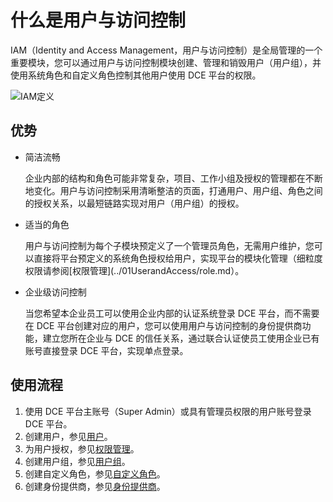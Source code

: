 # 什么是用户与访问控制

IAM（Identity and Access Management，用户与访问控制）是全局管理的一个重要模块，您可以通过用户与访问控制模块创建、管理和销毁用户（用户组），并使用系统角色和自定义角色控制其他用户使用 DCE 平台的权限。

![IAM定义](https://docs.daocloud.io/daocloud-docs-images/docs/ghippo/images/iam.png)

## 优势

- 简洁流畅

    企业内部的结构和角色可能非常复杂，项目、工作小组及授权的管理都在不断地变化。用户与访问控制采用清晰整洁的页面，打通用户、用户组、角色之间的授权关系，以最短链路实现对用户（用户组）的授权。

- 适当的角色

    用户与访问控制为每个子模块预定义了一个管理员角色，无需用户维护，您可以直接将平台预定义的系统角色授权给用户，实现平台的模块化管理（细粒度权限请参阅[权限管理](../01UserandAccess/role.md）。

- 企业级访问控制

    当您希望本企业员工可以使用企业内部的认证系统登录 DCE 平台，而不需要在 DCE 平台创建对应的用户，您可以使用用户与访问控制的身份提供商功能，建立您所在企业与 DCE 的信任关系，通过联合认证使员工使用企业已有账号直接登录 DCE 平台，实现单点登录。

## 使用流程

1. 使用 DCE 平台主账号（Super Admin）或具有管理员权限的用户账号登录 DCE 平台。
2. 创建用户，参见[用户](user.md)。
3. 为用户授权，参见[权限管理](role.md)。
4. 创建用户组，参见[用户组](group.md)。
5. 创建自定义角色，参见[自定义角色](role.md)。
6. 创建身份提供商，参见[身份提供商](idprovider.md)。
